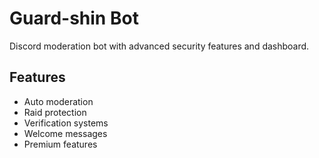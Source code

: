 # Guard-shin Bot
Discord moderation bot with advanced security features and dashboard.

## Features
- Auto moderation
- Raid protection
- Verification systems
- Welcome messages
- Premium features
